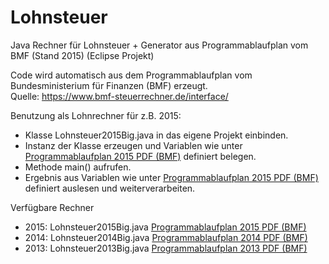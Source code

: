 Lohnsteuer
==========

Java Rechner für Lohnsteuer + Generator aus Programmablaufplan vom BMF (Stand 2015)
(Eclipse Projekt)

Code wird automatisch aus dem Programmablaufplan vom Bundesministerium für Finanzen (BMF) erzeugt.<br>
Quelle: <a target="_blank" href="https://www.bmf-steuerrechner.de/interface/">https://www.bmf-steuerrechner.de/interface/</a>

Benutzung als Lohnrechner für z.B. 2015: 

  - Klasse Lohnsteuer2015Big.java in das eigene Projekt einbinden.
  - Instanz der Klasse erzeugen und Variablen wie unter <a target="_blank"  href="https://www.bmf-steuerrechner.de/pruefdaten/pap2015.pdf">Programmablaufplan 2015 PDF (BMF)</a> definiert belegen.
  - Methode main() aufrufen.
  - Ergebnis aus Variablen wie unter <a target="_blank"  href="https://www.bmf-steuerrechner.de/pruefdaten/pap2015.pdf">Programmablaufplan 2015 PDF (BMF)</a> definiert auslesen und weiterverarbeiten.


Verfügbare Rechner

  - 2015: Lohnsteuer2015Big.java <a target="_blank"  href="https://www.bmf-steuerrechner.de/pruefdaten/pap2015.pdf">Programmablaufplan 2015 PDF (BMF)</a>
  - 2014: Lohnsteuer2014Big.java <a target="_blank"  href="https://www.bmf-steuerrechner.de/pruefdaten/pap2014.pdf">Programmablaufplan 2014 PDF (BMF)</a>
  - 2013: Lohnsteuer2013Big.java <a target="_blank"  href="https://www.bmf-steuerrechner.de/pruefdaten/pap2013_2.pdf">Programmablaufplan 2013 PDF (BMF)</a>

